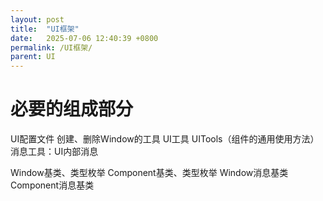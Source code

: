 ```yaml
---
layout: post
title:  "UI框架"
date:   2025-07-06 12:40:39 +0800
permalink: /UI框架/
parent: UI
---
```


# 必要的组成部分
UI配置文件
创建、删除Window的工具
UI工具 UITools（组件的通用使用方法）
消息工具：UI内部消息

Window基类、类型枚举
Component基类、类型枚举
Window消息基类
Component消息基类